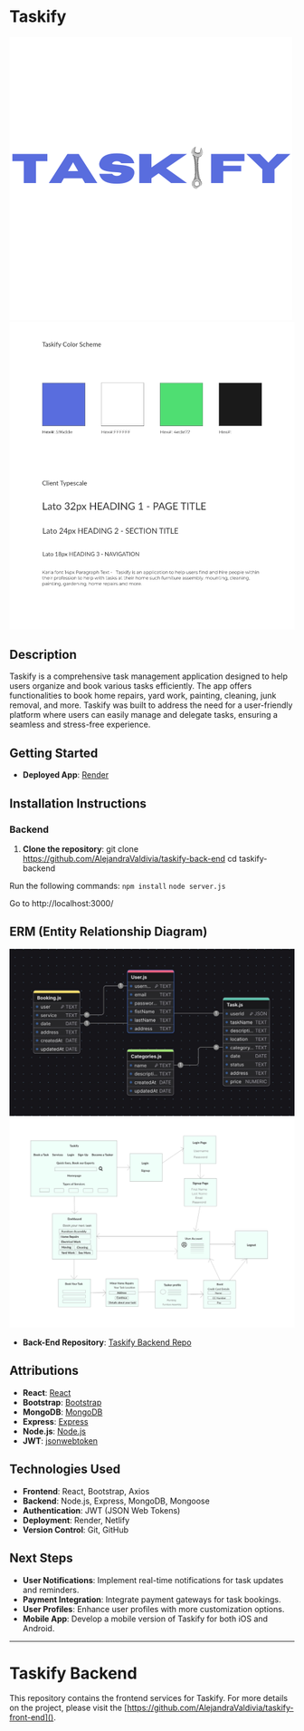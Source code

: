 # Taskify

![Taskify Logo](./img/taskify-logo.png)
![Taskify Banner](./img/taskify-style-tile.jpg)

## Description
Taskify is a comprehensive task management application designed to help users organize and book various tasks efficiently. The app offers functionalities to book home repairs, yard work, painting, cleaning, junk removal, and more. Taskify was built to address the need for a user-friendly platform where users can easily manage and delegate tasks, ensuring a seamless and stress-free experience.

## Getting Started
- **Deployed App**: [Render]()


## Installation Instructions

### Backend

1. **Clone the repository**:
   git clone https://github.com/AlejandraValdivia/taskify-back-end
   cd taskify-backend
 

Run the following commands:
`npm install`
`node server.js`

Go to http://localhost:3000/


## ERM (Entity Relationship Diagram)

![Taskify ERD](./img/taskify-app.jpg)
![Taskify Wireframe](./img/taskify-wireframe-v1.png)


- **Back-End Repository**: [Taskify Backend Repo](https://github.com/AlejandraValdivia/taskify-back-end)

## Attributions
- **React**: [React](https://reactjs.org/)
- **Bootstrap**: [Bootstrap](https://getbootstrap.com/)
- **MongoDB**: [MongoDB](https://www.mongodb.com/)
- **Express**: [Express](https://expressjs.com/)
- **Node.js**: [Node.js](https://nodejs.org/)
- **JWT**: [jsonwebtoken](https://github.com/auth0/node-jsonwebtoken)

## Technologies Used
- **Frontend**: React, Bootstrap, Axios
- **Backend**: Node.js, Express, MongoDB, Mongoose
- **Authentication**: JWT (JSON Web Tokens)
- **Deployment**: Render, Netlify
- **Version Control**: Git, GitHub

## Next Steps
- **User Notifications**: Implement real-time notifications for task updates and reminders.
- **Payment Integration**: Integrate payment gateways for task bookings.
- **User Profiles**: Enhance user profiles with more customization options.
- **Mobile App**: Develop a mobile version of Taskify for both iOS and Android.

---

# Taskify Backend

This repository contains the frontend services for Taskify. For more details on the project, please visit the [https://github.com/AlejandraValdivia/taskify-front-end]().










